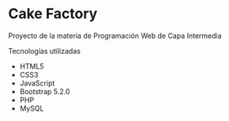 # Cake Factory

Proyecto de la materia de Programación Web de Capa Intermedia

Tecnologías utilizadas
- HTML5
- CSS3
- JavaScript
- Bootstrap 5.2.0
- PHP
- MySQL